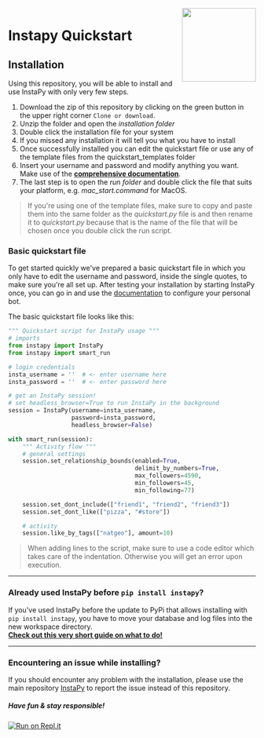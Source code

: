 <img src="https://i.imgur.com/sJzfZsL.jpg" width="150" align="right">

# Instapy Quickstart

## Installation
Using this repository, you will be able to install and use InstaPy with only very few steps.

1. Download the zip of this repository by clicking on the green button in the upper right corner `Clone or download`.
1. Unzip the folder and open the _installation folder_
1. Double click the installation file for your system
1. If you missed any installation it will tell you what you have to install
1. Once successfully installed you can edit the quickstart file or use any of the template files from the quickstart_templates folder
1. Insert your username and password and modify anything you want. Make use of the **[comprehensive documentation](https://github.com/timgrossmann/InstaPy)**.
1. The last step is to open the _run folder_ and double click the file that suits your platform, e.g. _mac_start.command_ for MacOS. 

> If you're using one of the template files, make sure to copy and paste them into the same folder as the _quickstart.py_ file is and then rename it to _quickstart.py_ because that is the name of the file that will be chosen once you double click the run script. 


### Basic quickstart file 
To get started quickly we've prepared a basic quickstart file in which you only have to edit the username and password, inside the single quotes, to make sure you're all set up.
After testing your installation by starting InstaPy once, you can go in and use the [documentation](https://github.com/InstaPy/InstaPy) to configure your personal bot.

The basic quickstart file looks like this:
```python
""" Quickstart script for InstaPy usage """
# imports
from instapy import InstaPy
from instapy import smart_run

# login credentials
insta_username = ''  # <- enter username here
insta_password = ''  # <- enter password here

# get an InstaPy session!
# set headless_browser=True to run InstaPy in the background
session = InstaPy(username=insta_username,
                  password=insta_password,
                  headless_browser=False)

with smart_run(session):
    """ Activity flow """
    # general settings
    session.set_relationship_bounds(enabled=True,
                                    delimit_by_numbers=True,
                                    max_followers=4590,
                                    min_followers=45,
                                    min_following=77)

    session.set_dont_include(["friend1", "friend2", "friend3"])
    session.set_dont_like(["pizza", "#store"])

    # activity
    session.like_by_tags(["natgeo"], amount=10)
```

> When adding lines to the script, make sure to use a code editor which takes care of the indentation. Otherwise you will get an error upon execution.

---

### Already used InstaPy before `pip install instapy`?
If you've used InstaPy before the update to PyPi that allows installing with `pip install instapy`, you have to move your database and log files into the new workspace directory.   
[**Check out this very short guide on what to do!**](https://github.com/timgrossmann/InstaPy#migrating-your-data-to-the-workspace-folder)

---

### Encountering an issue while installing?
If you should encounter any problem with the installation, please use the main repository [InstaPy](https://github.com/timgrossmann/InstaPy) to report the issue instead of this repository.


##### Have fun & stay responsible!
[![Run on Repl.it](https://repl.it/badge/github/InstaPy/instapy-quickstart)](https://repl.it/github/InstaPy/instapy-quickstart)
